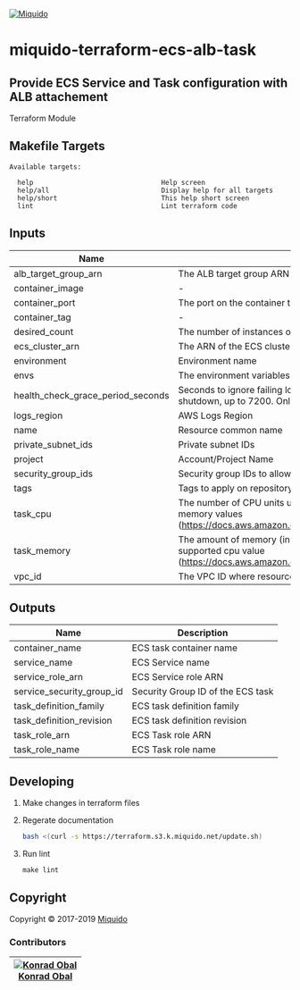 <!-- This file was automatically generated by the `build-harness`. Make all changes to `README.yaml` and run `make readme` to rebuild this file. -->
[![Miquido][logo]](https://www.miquido.com/)

# miquido-terraform-ecs-alb-task
Provide ECS Service and Task configuration with ALB attachement
---


Terraform Module

## Makefile Targets
```
Available targets:

  help                                Help screen
  help/all                            Display help for all targets
  help/short                          This help short screen
  lint                                Lint terraform code

```
## Inputs

| Name | Description | Type | Default | Required |
|------|-------------|:----:|:-----:|:-----:|
| alb_target_group_arn | The ALB target group ARN for the ECS service | string | - | yes |
| container_image | - | string | `app` | no |
| container_port | The port on the container to associate with the load balancer | string | `80` | no |
| container_tag | - | string | `latest` | no |
| desired_count | The number of instances of the task definition to place and keep running | string | `1` | no |
| ecs_cluster_arn | The ARN of the ECS cluster where service will be provisioned | string | - | yes |
| environment | Environment name | string | `` | no |
| envs | The environment variables to pass to the container. This is a list of maps | list | `<list>` | no |
| health_check_grace_period_seconds | Seconds to ignore failing load balancer health checks on newly instantiated tasks to prevent premature shutdown, up to 7200. Only valid for services configured to use load balancers | string | `0` | no |
| logs_region | AWS Logs Region | string | - | yes |
| name | Resource common name | string | - | yes |
| private_subnet_ids | Private subnet IDs | list | - | yes |
| project | Account/Project Name | string | - | yes |
| security_group_ids | Security group IDs to allow in Service `network_configuration` | list | - | yes |
| tags | Tags to apply on repository | map | `<map>` | no |
| task_cpu | The number of CPU units used by the task. If using `FARGATE` launch type `task_cpu` must match supported memory values (https://docs.aws.amazon.com/AmazonECS/latest/developerguide/task_definition_parameters.html#task_size) | string | `256` | no |
| task_memory | The amount of memory (in MiB) used by the task. If using Fargate launch type `task_memory` must match supported cpu value (https://docs.aws.amazon.com/AmazonECS/latest/developerguide/task_definition_parameters.html#task_size) | string | `512` | no |
| vpc_id | The VPC ID where resources are created | string | - | yes |

## Outputs

| Name | Description |
|------|-------------|
| container_name | ECS task container name |
| service_name | ECS Service name |
| service_role_arn | ECS Service role ARN |
| service_security_group_id | Security Group ID of the ECS task |
| task_definition_family | ECS task definition family |
| task_definition_revision | ECS task definition revision |
| task_role_arn | ECS Task role ARN |
| task_role_name | ECS Task role name |



## Developing

1. Make changes in terraform files

2. Regerate documentation

    ```bash
    bash <(curl -s https://terraform.s3.k.miquido.net/update.sh)
    ```

3. Run lint

    ```
    make lint
    ```

## Copyright

Copyright © 2017-2019 [Miquido](https://miquido.com)



### Contributors

|  [![Konrad Obal][k911_avatar]][k911_homepage]<br/>[Konrad Obal][k911_homepage] |
|---|

  [k911_homepage]: https://github.com/k911
  [k911_avatar]: https://github.com/k911.png?size=150



  [logo]: https://www.miquido.com/img/logos/logo__miquido.svg
  [website]: https://www.miquido.com/
  [github]: https://github.com/miquido

